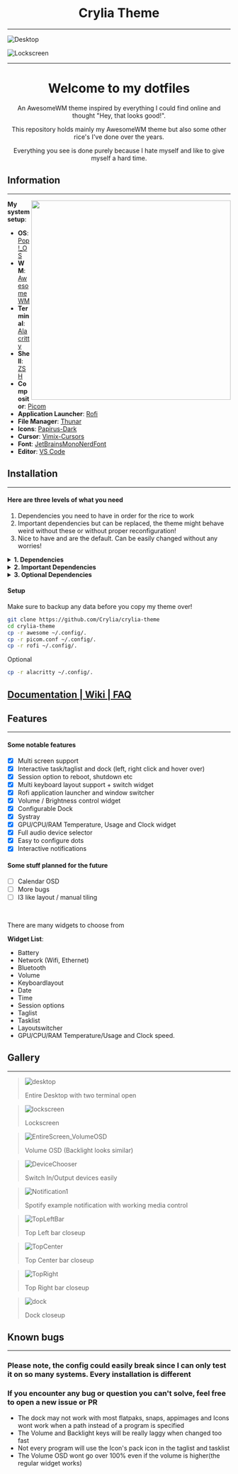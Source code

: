 <div align="center">
    <h1>Crylia Theme</h1>
</div>

---

![Desktop](./assets/desktop.png)

![Lockscreen](./assets/lockscreen.png)

---

<div align="center">
    <h1>Welcome to my dotfiles</h1>
</div>
<div align="center">

An AwesomeWM theme inspired by everything I could find online and thought "Hey, that looks good!".

This repository holds mainly my AwesomeWM theme but also some other rice's I've done over the years.

Everything you see is done purely because I hate myself and like to give myself a hard time.
</div>


## Information

---
<image align="right" width="450px" src="assets/neofetch.png"/>

**My system setup**:

- **OS**: [Pop!_OS](https://pop.system76.com/)
- **WM**: [AwesomeWM](https://github.com/awesomeWM/awesome)
- **Terminal**: [Alacritty](https://github.com/alacritty/alacritty)
- **Shell**: [ZSH](https://github.com/ohmyzsh/ohmyzsh)
- **Compositor**: [Picom](https://github.com/jonaburg/picom)
- **Application Launcher**: [Rofi](https://github.com/davatorium/rofi)
- **File Manager**: [Thunar](https://github.com/xfce-mirror/thunar)
- **Icons**: [Papirus-Dark](https://github.com/PapirusDevelopmentTeam/papirus-icon-theme)
- **Cursor**: [Vimix-Cursors](https://github.com/vinceliuice/Vimix-cursors)
- **Font**: [JetBrainsMonoNerdFont](https://www.nerdfonts.com/font-downloads)
- **Editor**: [VS Code](https://code.visualstudio.com/)


## Installation

---

#### Here are three levels of what you need

1. Dependencies you need to have in order for the rice to work
2. Important dependencies but can be replaced, the theme might behave weird without these or without proper reconfiguration!
3. Nice to have and are the default. Can be easily changed without any worries!

<details>
<summary><b>1. Dependencies</b></summary>

#### **AwesomeWM**

>**Arch**

```bash
yay -S awesome-git
```

> **Ubuntu**

```bash
sudo apt build-dep awesome
git clone https://github.com/awesomeWM/awesome.git
make package
sudo dpkg -i awesome*.deb
```

#### **Rofi**

>**Arch**

```bash
yay -S rofi-git
```

>**Ubuntu**

Check [HERE](https://github.com/davatorium/rofi/blob/next/INSTALL.md) for how to build from source. Note **DO NOT INSTAL ROFI FROM APT IT WONT WORK**

#### **Picom**

> **Arch**

```bash
yay -S picom-jonaburg-git
```

> **Ubuntu**

```bash
git clone https://github.com/jonaburg/picom
cd picom
meson --buildtype=release . build
sudo ninja -C build install
```

</details>
<details>

<br>

<summary><b>2. Important Dependencies</b></summary>

#### **Papirus** - Icon Theme

***Make sure the theme is located at `/usr/share/icons/`***

> **Arch**

```bash
sudo pacman -S papirus-icon-theme
```

> **Ubuntu**

```bash
sudo apt install papirus-icon-theme
```

#### **pactl - PulseAudio Controler**

***All audio scripts depends on this***

> **Arch**

```bash
sudo pacman -S pulseaudio-alsa
```

> **Ubuntu**

```bash
sudo apt install pulseaudio-utils
```

#### **upower - Battery Info**

> **Arch**

```bash
sudo pacman -S upower
```

> **Ubuntu**

```bash
sudo apt install upower
```

#### **bluez/bluetoothctl - Bluetooth**

> **Arch**

```bash
sudo pacman -S bluez bluez-utils
```

> **Ubuntu**

```bash
sudo apt install bluez bluez-utils
```

#### **setxkbmap - Change Keyboard Layout**

> **Arch**

```bash
sudo pacman -S xorg-setxkbmap
```

> **Ubuntu**

```bash
sudo apt install xorg
```

#### **xfce4-power-manager - Backlight**

> **Arch**

```bash
sudo pacman -S xfce4-power-manager
```

> **Ubuntu**

```bash
sudo apt install xfce4-power-manager
```

#### **playerctl - Media control**

> **Arch**

```bash
sudo pacman -S playerctl
```

> **Ubuntu**

```bash
sudo apt install playerctl
```

#### **LightDM - Login/Logout/ScreenLock**

> **Arch**

```bash
sudo pacman -S lightdm light-locker
```

> **Ubuntu**

```bash
sudo apt install lightdm light-locker
```

#### **MesloLGS NF Font**

> **Arch**

```bash
sudo pacman -S ttf-meslo-nerd-font-powerlevel10k
```

> **Ubuntu**

```bash
wget https://github.com/romkatv/powerlevel10k-media/raw/master/MesloLGS%20NF%20Regular.ttf 
wget https://github.com/romkatv/powerlevel10k-media/raw/master/MesloLGS%20NF%20Bold.ttf
wget https://github.com/romkatv/powerlevel10k-media/raw/master/MesloLGS%20NF%20Italic.ttf
wget https://github.com/romkatv/powerlevel10k-media/raw/master/MesloLGS%20NF%20Bold%20Italic.ttf
```

</details>

<details>
<summary><b>3. Optional Dependencies</b></summary>

#### **Alacritty** - Default terminal

> **Arch**

```bash
sudo pacman -S alacritty
```

> **Ubuntu**

```bash
sudo apt install alacritty
```

#### **Thunar** - Default file manager

> **Arch**

```bash
sudo pacman -S thunar
```

> **Ubuntu**

```bash
sudo apt install thunar
```

#### **Flameshot - Screenshots**

> **Arch**

```bash
sudo pacman -S flameshot
```

> **Ubuntu**

```bash
sudo apt install flameshot
```

</details>

#### Setup

Make sure to backup any data before you copy my theme over!

```bash
git clone https://github.com/Crylia/crylia-theme
cd crylia-theme
cp -r awesome ~/.config/.
cp -r picom.conf ~/.config/.
cp -r rofi ~/.config/.
```

Optional

```bash
cp -r alacritty ~/.config/.
```

## [Documentation | Wiki | FAQ](https://github.com/Crylia/crylia-theme/wiki/Documentation)

## Features

---

#### Some notable features

- [x] Multi screen support
- [x] Interactive task/taglist and dock (left, right click and hover over)
- [x] Session option to reboot, shutdown etc
- [x] Multi keyboard layout support + switch widget
- [x] Rofi application launcher and window switcher
- [x] Volume / Brightness control widget
- [X] Configurable Dock
- [x] Systray
- [x] GPU/CPU/RAM Temperature, Usage and Clock widget
- [x] Full audio device selector
- [x] Easy to configure dots
- [x] Interactive notifications

#### Some stuff planned for the future

- [ ] Calendar OSD
- [ ] More bugs
- [ ] I3 like layout / manual tiling

<br>

There are many widgets to choose from

**Widget List**:

- Battery
- Network (Wifi, Ethernet)
- Bluetooth
- Volume
- Keyboardlayout
- Date
- Time
- Session options
- Taglist
- Tasklist
- Layoutswitcher
- GPU/CPU/RAM Temperature/Usage and Clock speed.

## Gallery

---
>![desktop](assets/desktop.png)
>
>Entire Desktop with two terminal open

>![lockscreen](assets/lockscreen.png)
>
>Lockscreen

>![EntireScreen_VolumeOSD](assets/EntireScreen_VolumeOSD.png)
>
>Volume OSD (Backlight looks similar)

>![DeviceChooser](assets/DeviceChooser.png)
>
>Switch In/Output devices easily

>![Notification1](assets/Notification1.png)
>
>Spotify example notification with working media control

>![TopLeftBar](assets/TopLeftBar.png)
>
>Top Left bar closeup

>![TopCenter](assets/TopCenter.png)
>
>Top Center bar closeup

>![TopRight](assets/TopRight.png)
>
>Top Right bar closeup

>![dock](assets/dock.png)
>
>Dock closeup

## Known bugs

---

### Please note, the config could easily break since I can only test it on so many systems. Every installation is different

### __If you encounter any bug or question you can't solve, feel free to open a new issue or PR__

- The dock may not work with most flatpaks, snaps, appimages and Icons wont work when a path instead of a program is specified
- The Volume and Backlight keys will be really laggy when changed too fast
- Not every program will use the Icon's pack icon in the taglist and tasklist
- The Volume OSD wont go over 100% even if the volume is higher(the regular widget works)
